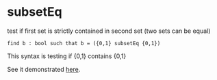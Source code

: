 # subsetEq

test if first set is strictly contained in second set (two sets can be equal)

```essence
find b : bool such that b = ({0,1} subsetEq {0,1})
```
This syntax is testing if {0,1} contains {0,1}

See it demonstrated [here](https://github.com/conjure-cp/conjure/blob/main/docs/notebooks/Set_operators.ipynb).
